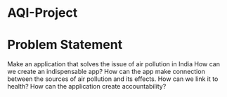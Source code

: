 # AQI-Project
# Problem Statement
Make an application that solves the issue of air pollution in India How can we create an indispensable app? How can the app make connection between the sources of air pollution and its effects. How can we link it to health? How can the application create accountability?
